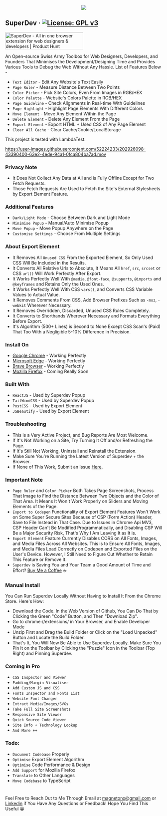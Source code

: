 <p align="center">
  <img src="https://github.com/twoabd/superdev/blob/main/screenshots/github/1.png">
</p>

## SuperDev &middot; [![License: GPL v3](https://img.shields.io/badge/License-GPLv3-blue.svg)](https://www.gnu.org/licenses/gpl-3.0)

<a href="https://www.producthunt.com/posts/superdev?utm_source=badge-featured&utm_medium=badge&utm_souce=badge-superdev" target="_blank"><img src="https://api.producthunt.com/widgets/embed-image/v1/featured.svg?post_id=368130&theme=light" alt="SuperDev - All&#0032;in&#0032;one&#0032;browser&#0032;extension&#0032;for&#0032;web&#0032;designers&#0032;&#0038;&#0032;developers | Product Hunt" style="width: 250px; height: 54px;" width="250" height="54" /></a>

An Open-source Swiss Army Toolbox for Web Designers, Developers, and Founders That Minimises the Development/Designing Time and Provides Various Tools to Debug the Web Without Any Hassle. List of Features Below -

* ```Text Editor``` - Edit Any Website's Text Easily
* ```Page Ruler``` - Measure Distance Between Two Points
* ```Color Picker``` - Pick Site Colors, Even From Images in RGB/HEX
* ```Color Palette``` - Website's Colors Palette in RGB/HEX
* ```Page Guideline``` - Check Alignments in Real-time With Guidelines
* ```Page Highlight``` - Highlight Page Elements With Different Colors
* ```Move Element``` - Move Any Element Within the Page
* ```Delete Element``` - Delete Any Element From the Page
* ```Export Element``` - Export HTML + Used CSS of Any Page Element
* ```Clear All Cache``` - Clear Cache/Cookie/LocalStorage

This project is tested with LambdaTest.
</br>

https://user-images.githubusercontent.com/52224233/202926098-43390400-63e2-4ede-94a1-0fca804ba7ad.mov

### Privacy Note
* It Does Not Collect Any Data at All and is Fully Offline Except for Two Fetch Requests.
* Those Fetch Requests Are Used to Fetch the Site's External Stylesheets by Export Element Feature.

### Additional Features
* ```Dark/Light Mode``` - Choose Between Dark and Light Mode
* ```Minimise Popup``` - Manual/Auto Minimise Popup
* ```Move Popup``` - Move Popup Anywhere on the Page
* ```Customise Settings``` - Choose From Multiple Settings

### About Export Element
* It Removes All ```Unused CSS``` From the Exported Element, So Only Used CSS Will Be Included in the Results.
* It Converts All Relative Urls to Absolute, It Means All ```href```, ```src```, ```srcset``` or CSS ```url()``` Will Work Perfectly After Export.
* It Works Perfectly Well With ```@media```, ```@font-face```, ```@supports```, ```@imports``` and ```@keyframes``` and Retains Only the Used Ones.
* It Works Perfectly Well With CSS ```vars()```, and Converts CSS Variable Values to Actual Value.
* It Removes Comments From CSS, Add Browser Prefixes Such as ```-moz```, ```-webkit``` Wherever Necessary.
* It Removes Overridden, Discarded, Unused CSS Rules Completely.
* It Converts to Shorthands Wherever Necessary and Formats Everything Before Export.
* It's Algorithm (500+ Lines) is Second to None Except CSS Scan's (Paid) That Too With a Negligible 5-10% Difference in Precision.

### Install On
* [Google Chrome](https://chrome.google.com/webstore/detail/superdev/jlkikimlceonbmfjieipbonnglnlchhl) - Working Perfectly
* [Microsoft Edge](https://chrome.google.com/webstore/detail/superdev/jlkikimlceonbmfjieipbonnglnlchhl) - Working Perfectly
* [Brave Browser](https://chrome.google.com/webstore/detail/superdev/jlkikimlceonbmfjieipbonnglnlchhl) - Working Perfectly
* [Mozilla Firefox]() - Coming Really Soon<br>

### Built With
* ```ReactJS``` - Used by Superdev Popup
* ```TailWindCSS``` - Used by Superdev Popup
* ```PostCSS``` - Used by Export Element
* ```JSBeautify``` - Used by Export Element

### Troubleshooting
* This is a Very Active Project, and Bug Reports Are Most Welcome.
* If It's Not Working on a Site, Try Turning It Off and/or Refreshing the Page.
* If It's Still Not Working, Uninstall and Reinstall the Extension.
* Make Sure You're Running the Latest Version of Superdev + the Browser.
* If None of This Work, Submit an Issue [Here](Https://github.com/twoabd/superdev/issues/new).

### Important Note
* ```Page Ruler``` and ```Color Picker``` Both Takes Page Screenshots, Process That Image to Find the Distance Between Two Objects and the Color of That Area. It Means It Won't Work Properly on Sliders and Moving Elements of the Page.
* ```Export to Codepen``` Functionality of Export Element Features Won't Work on Some Super Secure Sites Because of CSP (Form Action) Header, Save to File Instead in That Case. Due to Issues in Chrome Api MV3, CSP Header Can't Be Modified Programmatically, and Disabling CSP Will Be a Major Security Risk, That's Why I Am Leaving It as It is.
* ```Export Element``` Feature Currently Disables CORS on All Fonts, Images, and Media Files Across All Websites. This is to Ensure All Fonts, Images, and Media Files Load Correctly on Codepen and Exported Files on the User's Device. However, I Still Need to Figure Out Whether to Retain This Feature or Remove It.
* ```Superdev``` is Saving You and Your Team a Good Amount of Time and Effort? [Buy Me a Coffee](Https://www.buymeacoffee.com/abdollah) ☕

### Manual Install
You Can Run Superdev Locally Without Having to Install It From the Chrome Store. Here's How:

* Download the Code. In the Web Version of Github, You Can Do That by Clicking the Green "Code" Button, and Then "Download Zip".
* Go to chrome://extensions/ in Your Browser, and Enable Developer Mode
* Unzip First and Drag the Build Folder or Click on the "Load Unpacked" Button and Locate the Build Folder.
* That's It, You Will Now Be Able to Use Superdev Locally. Make Sure You Pin It on the Toolbar by Clicking the "Puzzle" Icon in the Toolbar (Top Right) and Pinning Superdev.

### Coming in Pro
* ```CSS Inspector and Viewer```
* ```Padding/Margin Visualiser```
* ```Add Custom JS and CSS```
* ```Fonts Inspector and Fonts List```
* ```Website Font Changer```
* ```Extract Media/Images/SVGs```
* ```Take Full Site Screenshots```
* ```Responsive Site Viewer```
* ```Quick Source Code Viewer```
* ```Site Info + Technology Lookup```
* ```And More ++```

### Todo:
* ```Document Codebase``` Properly
* ```Optimise``` Export Element Algorithm
* ```Optimise``` Code Performance & Design
* ```Add Support``` for Mozilla Firefox
* ```Translate``` to Other Languages
* ```Move Codebase``` to TypeScript
#
Feel Free to Reach Out to Me Through Email at magnetonx@gmail.com or [Linkedin](https://www.linkedin.com/in/abdullahchoudhary/) if You Have Any Questions or Feedback! Hope You Find This Useful 😀

